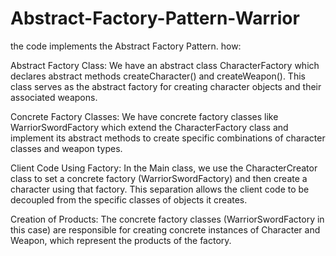 # Abstract-Factory-Pattern-Warrior
the code implements the Abstract Factory Pattern. how:

Abstract Factory Class: We have an abstract class CharacterFactory which declares abstract methods createCharacter() and createWeapon(). This class serves as the abstract factory for creating character objects and their associated weapons.

Concrete Factory Classes: We have concrete factory classes like WarriorSwordFactory which extend the CharacterFactory class and implement its abstract methods to create specific combinations of character classes and weapon types.

Client Code Using Factory: In the Main class, we use the CharacterCreator class to set a concrete factory (WarriorSwordFactory) and then create a character using that factory. This separation allows the client code to be decoupled from the specific classes of objects it creates.

Creation of Products: The concrete factory classes (WarriorSwordFactory in this case) are responsible for creating concrete instances of Character and Weapon, which represent the products of the factory.
